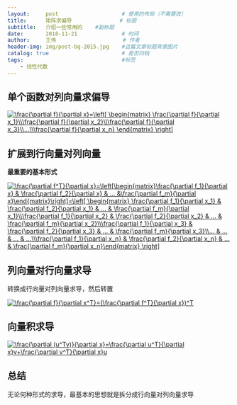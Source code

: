 ```yaml
---
layout:     post                    # 使用的布局（不需要改）
title:      矩阵求偏导               # 标题 
subtitle:   介绍一些常用的    #副标题
date:       2018-11-21              # 时间
author:     王伟                     # 作者
header-img: img/post-bg-2015.jpg    #这篇文章标题背景图片
catalog: true                       # 是否归档
tags:                               #标签
    - 线性代数
---
```


## 单个函数对列向量求偏导
<a href="https://www.codecogs.com/eqnedit.php?latex=\frac{\partial&space;f}{\partial&space;x}=\left[&space;\begin{matrix}&space;\frac{\partial&space;f}{\partial&space;x_1}\\\frac{\partial&space;f}{\partial&space;x_2}\\\frac{\partial&space;f}{\partial&space;x_3}\\...\\\frac{\partial&space;f}{\partial&space;x_n}&space;\end{matrix}&space;\right]" target="_blank"><img src="https://latex.codecogs.com/gif.latex?\frac{\partial&space;f}{\partial&space;x}=\left[&space;\begin{matrix}&space;\frac{\partial&space;f}{\partial&space;x_1}\\\frac{\partial&space;f}{\partial&space;x_2}\\\frac{\partial&space;f}{\partial&space;x_3}\\...\\\frac{\partial&space;f}{\partial&space;x_n}&space;\end{matrix}&space;\right]" title="\frac{\partial f}{\partial x}=\left[ \begin{matrix} \frac{\partial f}{\partial x_1}\\\frac{\partial f}{\partial x_2}\\\frac{\partial f}{\partial x_3}\\...\\\frac{\partial f}{\partial x_n} \end{matrix} \right]" /></a>

  ## 扩展到行向量对列向量

**最重要的基本形式**

<a href="https://www.codecogs.com/eqnedit.php?latex=\frac{\partial&space;f^T}{\partial&space;x}=\left[\begin{matrix}\frac{\partial&space;f_1}{\partial&space;x}&space;&&space;\frac{\partial&space;f_2}{\partial&space;x}&space;&&space;...&space;&\frac{\partial&space;f_m}{\partial&space;x}\end{matrix}\right]=\left[&space;\begin{matrix}&space;\frac{\partial&space;f_1}{\partial&space;x_1}&space;&&space;\frac{\partial&space;f_2}{\partial&space;x_1}&space;&&space;...&space;&&space;\frac{\partial&space;f_m}{\partial&space;x_1}\\\frac{\partial&space;f_1}{\partial&space;x_2}&space;&&space;\frac{\partial&space;f_2}{\partial&space;x_2}&space;&&space;...&space;&&space;\frac{\partial&space;f_m}{\partial&space;x_2}\\\frac{\partial&space;f_1}{\partial&space;x_3}&space;&&space;\frac{\partial&space;f_2}{\partial&space;x_3}&space;&&space;...&space;&&space;\frac{\partial&space;f_m}{\partial&space;x_3}\\...&space;&&space;...&space;&&space;...&space;&&space;...\\\frac{\partial&space;f_1}{\partial&space;x_n}&space;&&space;\frac{\partial&space;f_2}{\partial&space;x_n}&space;&&space;...&space;&&space;\frac{\partial&space;f_m}{\partial&space;x_n}\end{matrix}&space;\right]" target="_blank"><img src="https://latex.codecogs.com/gif.latex?\frac{\partial&space;f^T}{\partial&space;x}=\left[\begin{matrix}\frac{\partial&space;f_1}{\partial&space;x}&space;&&space;\frac{\partial&space;f_2}{\partial&space;x}&space;&&space;...&space;&\frac{\partial&space;f_m}{\partial&space;x}\end{matrix}\right]=\left[&space;\begin{matrix}&space;\frac{\partial&space;f_1}{\partial&space;x_1}&space;&&space;\frac{\partial&space;f_2}{\partial&space;x_1}&space;&&space;...&space;&&space;\frac{\partial&space;f_m}{\partial&space;x_1}\\\frac{\partial&space;f_1}{\partial&space;x_2}&space;&&space;\frac{\partial&space;f_2}{\partial&space;x_2}&space;&&space;...&space;&&space;\frac{\partial&space;f_m}{\partial&space;x_2}\\\frac{\partial&space;f_1}{\partial&space;x_3}&space;&&space;\frac{\partial&space;f_2}{\partial&space;x_3}&space;&&space;...&space;&&space;\frac{\partial&space;f_m}{\partial&space;x_3}\\...&space;&&space;...&space;&&space;...&space;&&space;...\\\frac{\partial&space;f_1}{\partial&space;x_n}&space;&&space;\frac{\partial&space;f_2}{\partial&space;x_n}&space;&&space;...&space;&&space;\frac{\partial&space;f_m}{\partial&space;x_n}\end{matrix}&space;\right]" title="\frac{\partial f^T}{\partial x}=\left[\begin{matrix}\frac{\partial f_1}{\partial x} & \frac{\partial f_2}{\partial x} & ... &\frac{\partial f_m}{\partial x}\end{matrix}\right]=\left[ \begin{matrix} \frac{\partial f_1}{\partial x_1} & \frac{\partial f_2}{\partial x_1} & ... & \frac{\partial f_m}{\partial x_1}\\\frac{\partial f_1}{\partial x_2} & \frac{\partial f_2}{\partial x_2} & ... & \frac{\partial f_m}{\partial x_2}\\\frac{\partial f_1}{\partial x_3} & \frac{\partial f_2}{\partial x_3} & ... & \frac{\partial f_m}{\partial x_3}\\... & ... & ... & ...\\\frac{\partial f_1}{\partial x_n} & \frac{\partial f_2}{\partial x_n} & ... & \frac{\partial f_m}{\partial x_n}\end{matrix} \right]" /></a>

## 列向量对行向量求导

转换成行向量对列向量求导，然后转置

<a href="https://www.codecogs.com/eqnedit.php?latex=\frac{\partial&space;f}{\partial&space;x^T}=(\frac{\partial&space;f^T}{\partial&space;x})^T" target="_blank"><img src="https://latex.codecogs.com/gif.latex?\frac{\partial&space;f}{\partial&space;x^T}=(\frac{\partial&space;f^T}{\partial&space;x})^T" title="\frac{\partial f}{\partial x^T}=(\frac{\partial f^T}{\partial x})^T" /></a>

## 向量积求导

<a href="https://www.codecogs.com/eqnedit.php?latex=\frac{\partial&space;(u^Tv)}{\partial&space;x}=\frac{\partial&space;u^T}{\partial&space;x}v&plus;\frac{\partial&space;v^T}{\partial&space;x}u" target="_blank"><img src="https://latex.codecogs.com/gif.latex?\frac{\partial&space;(u^Tv)}{\partial&space;x}=\frac{\partial&space;u^T}{\partial&space;x}v&plus;\frac{\partial&space;v^T}{\partial&space;x}u" title="\frac{\partial (u^Tv)}{\partial x}=\frac{\partial u^T}{\partial x}v+\frac{\partial v^T}{\partial x}u" /></a>

## 总结

无论何种形式的求导，最基本的思想就是拆分成行向量对列向量求导

